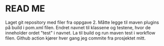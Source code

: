 # READ ME

Laget git repository med filer fra oppgave 2. 
Måtte legge til maven plugins på build i pom.xml filen. Endret navnet til klassene og testene, hvor de inneholder ordet "test" i navnet. 
La til build og run maven test i workflow filen. 
Github action kjører hver gang jeg commite fra prosjektet mitt. 
